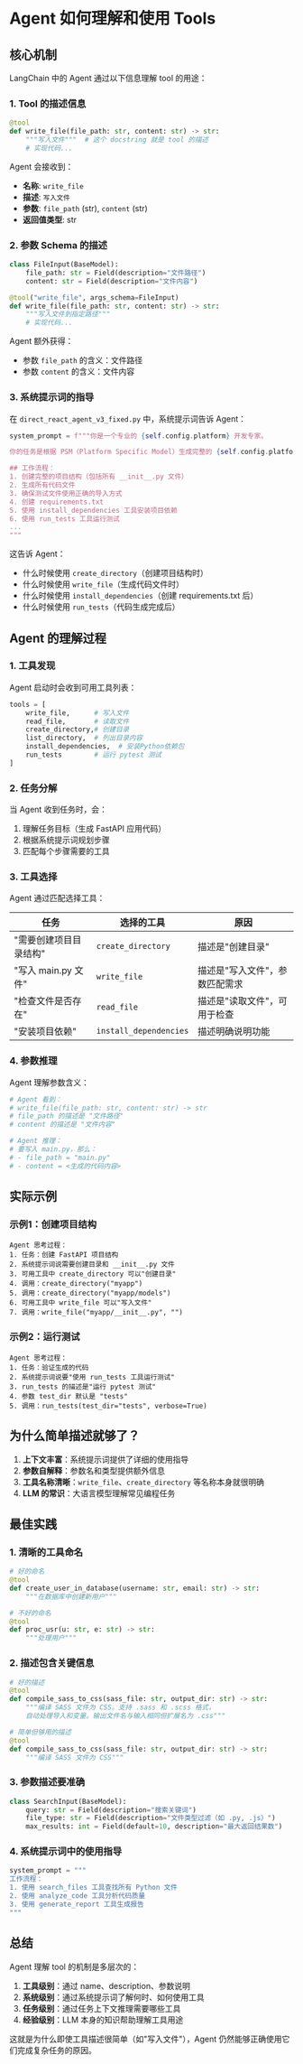 # Agent 如何理解和使用 Tools

## 核心机制

LangChain 中的 Agent 通过以下信息理解 tool 的用途：

### 1. Tool 的描述信息

```python
@tool
def write_file(file_path: str, content: str) -> str:
    """写入文件"""  # 这个 docstring 就是 tool 的描述
    # 实现代码...
```

Agent 会接收到：
- **名称**: `write_file`
- **描述**: `写入文件`
- **参数**: `file_path` (str), `content` (str)
- **返回值类型**: str

### 2. 参数 Schema 的描述

```python
class FileInput(BaseModel):
    file_path: str = Field(description="文件路径")
    content: str = Field(description="文件内容")

@tool("write_file", args_schema=FileInput)
def write_file(file_path: str, content: str) -> str:
    """写入文件到指定路径"""
    # 实现代码...
```

Agent 额外获得：
- 参数 `file_path` 的含义：文件路径
- 参数 `content` 的含义：文件内容

### 3. 系统提示词的指导

在 `direct_react_agent_v3_fixed.py` 中，系统提示词告诉 Agent：

```python
system_prompt = f"""你是一个专业的 {self.config.platform} 开发专家。

你的任务是根据 PSM（Platform Specific Model）生成完整的 {self.config.platform} 应用代码。

## 工作流程：
1. 创建完整的项目结构（包括所有 __init__.py 文件）
2. 生成所有代码文件
3. 确保测试文件使用正确的导入方式
4. 创建 requirements.txt
5. 使用 install_dependencies 工具安装项目依赖
6. 使用 run_tests 工具运行测试
...
"""
```

这告诉 Agent：
- 什么时候使用 `create_directory`（创建项目结构时）
- 什么时候使用 `write_file`（生成代码文件时）
- 什么时候使用 `install_dependencies`（创建 requirements.txt 后）
- 什么时候使用 `run_tests`（代码生成完成后）

## Agent 的理解过程

### 1. 工具发现
Agent 启动时会收到可用工具列表：
```python
tools = [
    write_file,      # 写入文件
    read_file,       # 读取文件
    create_directory,# 创建目录
    list_directory,  # 列出目录内容
    install_dependencies,  # 安装Python依赖包
    run_tests        # 运行 pytest 测试
]
```

### 2. 任务分解
当 Agent 收到任务时，会：
1. 理解任务目标（生成 FastAPI 应用代码）
2. 根据系统提示词规划步骤
3. 匹配每个步骤需要的工具

### 3. 工具选择
Agent 通过匹配选择工具：

| 任务 | 选择的工具 | 原因 |
|------|-----------|------|
| "需要创建项目目录结构" | `create_directory` | 描述是"创建目录" |
| "写入 main.py 文件" | `write_file` | 描述是"写入文件"，参数匹配需求 |
| "检查文件是否存在" | `read_file` | 描述是"读取文件"，可用于检查 |
| "安装项目依赖" | `install_dependencies` | 描述明确说明功能 |

### 4. 参数推理
Agent 理解参数含义：
```python
# Agent 看到：
# write_file(file_path: str, content: str) -> str
# file_path 的描述是 "文件路径"
# content 的描述是 "文件内容"

# Agent 推理：
# 要写入 main.py，那么：
# - file_path = "main.py"
# - content = <生成的代码内容>
```

## 实际示例

### 示例1：创建项目结构
```
Agent 思考过程：
1. 任务：创建 FastAPI 项目结构
2. 系统提示词说需要创建目录和 __init__.py 文件
3. 可用工具中 create_directory 可以"创建目录"
4. 调用：create_directory("myapp")
5. 调用：create_directory("myapp/models")
6. 可用工具中 write_file 可以"写入文件"
7. 调用：write_file("myapp/__init__.py", "")
```

### 示例2：运行测试
```
Agent 思考过程：
1. 任务：验证生成的代码
2. 系统提示词说要"使用 run_tests 工具运行测试"
3. run_tests 的描述是"运行 pytest 测试"
4. 参数 test_dir 默认是 "tests"
5. 调用：run_tests(test_dir="tests", verbose=True)
```

## 为什么简单描述就够了？

1. **上下文丰富**：系统提示词提供了详细的使用指导
2. **参数自解释**：参数名和类型提供额外信息
3. **工具名称清晰**：`write_file`、`create_directory` 等名称本身就很明确
4. **LLM 的常识**：大语言模型理解常见编程任务

## 最佳实践

### 1. 清晰的工具命名
```python
# 好的命名
@tool
def create_user_in_database(username: str, email: str) -> str:
    """在数据库中创建新用户"""

# 不好的命名
@tool  
def proc_usr(u: str, e: str) -> str:
    """处理用户"""
```

### 2. 描述包含关键信息
```python
# 好的描述
@tool
def compile_sass_to_css(sass_file: str, output_dir: str) -> str:
    """编译 SASS 文件为 CSS。支持 .sass 和 .scss 格式，
    自动处理导入和变量。输出文件名与输入相同但扩展名为 .css"""

# 简单但够用的描述
@tool
def compile_sass_to_css(sass_file: str, output_dir: str) -> str:
    """编译 SASS 文件为 CSS"""
```

### 3. 参数描述要准确
```python
class SearchInput(BaseModel):
    query: str = Field(description="搜索关键词")
    file_type: str = Field(description="文件类型过滤（如 .py, .js）")
    max_results: int = Field(default=10, description="最大返回结果数")
```

### 4. 系统提示词中的使用指导
```python
system_prompt = """
工作流程：
1. 使用 search_files 工具查找所有 Python 文件
2. 使用 analyze_code 工具分析代码质量
3. 使用 generate_report 工具生成报告
"""
```

## 总结

Agent 理解 tool 的机制是多层次的：

1. **工具级别**：通过 name、description、参数说明
2. **系统级别**：通过系统提示词了解何时、如何使用工具
3. **任务级别**：通过任务上下文推理需要哪些工具
4. **经验级别**：LLM 本身的知识帮助理解工具用途

这就是为什么即使工具描述很简单（如"写入文件"），Agent 仍然能够正确使用它们完成复杂任务的原因。